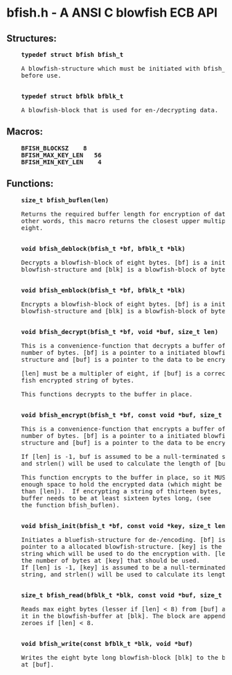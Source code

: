 # bfish.h - A ANSI C blowfish ECB API

## Structures:
<pre>
    <b>typedef struct bfish bfish_t</b>

	A blowfish-structure which must be initiated with bfish_init()
	before use.


    <b>typedef struct bfblk bfblk_t</b>

	A blowfish-block that is used for en-/decrypting data.
</pre>
## Macros:
<pre>
	<b>BFISH_BLOCKSZ	8
	BFISH_MAX_KEY_LEN	56
	BFISH_MIN_KEY_LEN	 4</b>
</pre>
## Functions:
<pre>
    <b>size_t bfish_buflen(len)</b>

	Returns the required buffer length for encryption of data. In
	other words, this macro returns the closest upper multiple of
	eight.


    <b>void bfish_deblock(bfish_t *bf, bfblk_t *blk)</b>

	Decrypts a blowfish-block of eight bytes. [bf] is a initiated
	blowfish-structure and [blk] is a blowfish-block of bytes.


    <b>void bfish_enblock(bfish_t *bf, bfblk_t *blk)</b>

	Encrypts a blowfish-block of eight bytes. [bf] is a initiated
	blowfish-structure and [blk] is a blowfish-block of bytes.


    <b>void bfish_decrypt(bfish_t *bf, void *buf, size_t len)</b>

	This is a convenience-function that decrypts a buffer of [len]
	number of bytes. [bf] is a pointer to a initiated blowfish-
	structure and [buf] is a pointer to the data to be encrypted.

	[len] must be a multipler of eight, if [buf] is a correct blow-
	fish encrypted string of bytes.

	This functions decrypts to the buffer in place.


    <b>void bfish_encrypt(bfish_t *bf, const void *buf, size_t len)</b>
	
	This is a convenience-function that encrypts a buffer of [len]
	number of bytes. [bf] is a pointer to a initiated blowfish-
	structure and [buf] is a pointer to the data to be encrypted.

	If [len] is -1, buf is assumed to be a null-terminated string,
	and strlen() will be used to calculate the length of [buf].

	This function encrypts to the buffer in place, so it MUST be of
	enough space to hold the encrypted data (which might be more
	than [len]).  If encrypting a string of thirteen bytes, the
	buffer needs to be at least sixteen bytes long, (see
	the function bfish_buflen).


    <b>void bfish_init(bfish_t *bf, const void *key, size_t len)</b>

	Initiates a bluefish-structure for de-/encoding. [bf] is a
	pointer to a allocated blowfish-structure. [key] is the byte-
	string which will be used to do the encryption with. [len] is
	the number of bytes at [key] that should be used.
	If [len] is -1, [key] is assumed to be a null-terminated
	string, and strlen() will be used to calculate its length.


    <b>size_t bfish_read(bfblk_t *blk, const void *buf, size_t len)</b>

	Reads max eight bytes (lesser if [len] < 8) from [buf] and puts
	it in the blowfish-buffer at [blk]. The block are appended with
	zeroes if [len] < 8.


    <b>void bfish_write(const bfblk_t *blk, void *buf)</b>

	Writes the eight byte long blowfish-block [blk] to the buffer
	at [buf].
</pre>

